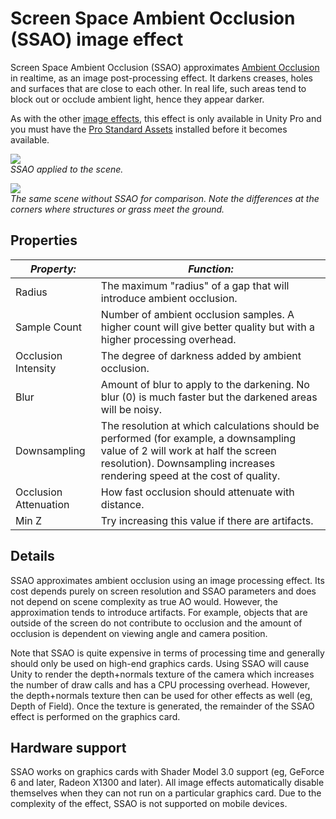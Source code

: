 Screen Space Ambient Occlusion (SSAO) image effect
==================================================


<span class=keyword>Screen Space Ambient Occlusion (SSAO)</span> approximates [Ambient Occlusion](http://en.wikipedia.org/wiki/ambient_occlusion.html) in realtime, as an image post-processing effect. It darkens creases, holes and surfaces that are close to each other. In real life, such areas tend to block out or <span class=component>occlude</span> ambient light, hence they appear darker.

As with the other [image effects](comp-imageeffects.html), this effect is only available in Unity Pro and you must have the [Pro Standard Assets](howto-installstandardassets.html) installed before it becomes available.

![](http://docwiki.hq.unity3d.com/uploads/Main/FxSSAO.png)  
_SSAO applied to the scene._

![](http://docwiki.hq.unity3d.com/uploads/Main/FxNoSSAO.png)  
_The same scene without SSAO for comparison. Note the differences at the corners where structures or grass meet the ground._

Properties
----------



|**_Property:_** |**_Function:_** |
|--|--|
|<span class=component>Radius</span> |The maximum "radius" of a gap that will introduce ambient occlusion.|
|<span class=component>Sample Count</span> |Number of ambient occlusion samples. A higher count will give better quality but with a higher processing overhead.|
|<span class=component>Occlusion Intensity</span> |The degree of darkness added by ambient occlusion.|
|<span class=component>Blur</span> |Amount of blur to apply to the darkening. No blur (0) is much faster but the darkened areas will be noisy. |
|<span class=component>Downsampling</span> |The resolution at which calculations should be performed (for example, a downsampling value of 2 will work at half the screen resolution). Downsampling increases rendering speed at the cost of quality.|
|<span class=component>Occlusion Attenuation</span> |How fast occlusion should attenuate with distance. |
|<span class=component>Min Z</span> |Try increasing this value if there are artifacts. |

Details
-------


SSAO approximates ambient occlusion using an image processing effect. Its cost depends purely on screen resolution and SSAO parameters and does not depend on scene complexity as true AO would. However, the approximation tends to introduce artifacts. For example, objects that are outside of the screen do not contribute to occlusion and the amount of occlusion is dependent on viewing angle and camera position.

Note that SSAO is quite expensive in terms of processing time and generally should only be used on high-end graphics cards. Using SSAO will cause Unity to render the depth+normals texture of the camera which increases the number of draw calls and has a CPU processing overhead. However, the depth+normals texture then can be used for other effects as well (eg, Depth of Field). Once the texture is generated, the remainder of the SSAO effect is performed on the graphics card.


Hardware support
----------------


SSAO works on graphics cards with Shader Model 3.0 support (eg, GeForce 6 and later, Radeon X1300 and later).  All image effects automatically disable themselves when they can not run on a particular graphics card. Due to the complexity of the effect, SSAO is not supported on mobile devices.
